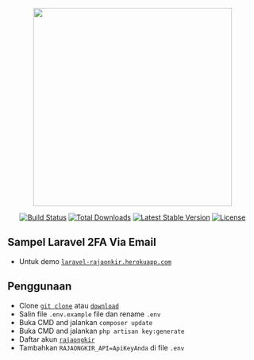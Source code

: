 <p align="center"><img src="https://res.cloudinary.com/dtfbvvkyp/image/upload/v1566331377/laravel-logolockup-cmyk-red.svg" width="400"></p>

<p align="center">
<a href="https://travis-ci.org/laravel/framework"><img src="https://travis-ci.org/laravel/framework.svg" alt="Build Status"></a>
<a href="https://packagist.org/packages/laravel/framework"><img src="https://poser.pugx.org/laravel/framework/d/total.svg" alt="Total Downloads"></a>
<a href="https://packagist.org/packages/laravel/framework"><img src="https://poser.pugx.org/laravel/framework/v/stable.svg" alt="Latest Stable Version"></a>
<a href="https://packagist.org/packages/laravel/framework"><img src="https://poser.pugx.org/laravel/framework/license.svg" alt="License"></a>
</p>

## Sampel Laravel 2FA Via Email
- Untuk demo <a href="https://laravel-rajaongkir.herokuapp.com">`laravel-rajaonkir.herokuapp.com`</a>

## Penggunaan
- Clone  <a href="https://github.com/agungmartonosyn/laravel-rajaongkir.git">`git clone`</a> atau <a href="https://github.com/agungmartonosyn/laravel-rajaongkir/archive/master.zip">`download`</a>
- Salin file `.env.example` file dan rename `.env`
- Buka CMD and jalankan `composer update`
- Buka CMD and jalankan `php artisan key:generate`
- Daftar akun <a href="http://rajaongkir.com" target="_blank"> `rajaongkir` </a>
- Tambahkan `RAJAONGKIR_API=ApiKeyAnda` di file `.env`